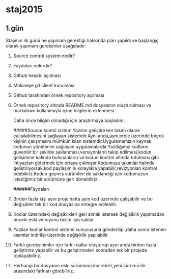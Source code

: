 # staj2015

## 1.gün
 
  Stajımın ilk günü ne yapmam gerektiği  hakkında plan yapıldı ve başlangıç olarak yapmam gerekenler aşağıdadır:
  
1. Source control system nedir?
2. Faydaları nelerdir?
3. Github hesabı açılması 
4. Makineye git client kurulması
5. Github tarafından örnek repository açılması
6. Örnek repository altında README.md dosyasının oluşturulması ve markdown kullanımıyla içine bilgilerin eklenmesi

   Daha önce bilgim olmadığı için araştırmaya başladım.
   
   #####Source kontol sistem
    Yazılım geliştirirken takım olarak çalışılabilmesini sağlayan sistemdir.Aynı anda,aynı proje üzerinde birçok kişinin çalışmasını mümkün kılan sistemdir.Uygulamamızın kaynak kodunun yönetimini sağlayan uygulamalardır.Yazdığımız kodların güvenilir bir şekilde saklanması,versiyonların takip edilmesi,kodun gelişimine katkıda bulunanların ve kodun kontrol altında tutulması gibi ihtiyaçları gidermek için ortaya çıkmıştır.Kodumuzu takımlar halinde geliştiriyorsak,kod paylaşımını kolaylıkla yapabilir,revizyonları kontrol edebiliriz.Kodun geçmiş sürümleri de saklandığı için kodumuzun istediğimiz bir sürümüne geri dönebiliriz.
   
   ######Faydaları
1. Birden fazla kişi aynı proje hatta aynı kod üzerinde çalışabilir ve bu değişikler tek bir kod dosyasına entegre edilebilir.
2. Kodlar üzerindeki değişiklikleri geri almak istersek değişiklik yapılmadan önceki eski versiyonu bizim için saklar.
3. Yazılan kodlar kontrol sistemi sunucusuna gönderilip ,daha sonra istenen kısımlar indirilip üzerinde değişiklik yapılabilir.
4. Farklı gereksinimler için farklı dallar oluşturup aynı anda birden fazla geliştirme yapabilir ve bu geliştirmeleri sonradan tek bir projede toplayabiliriz.
5. Herhangi bir dosyanın eski sürümünü indirebilir,yeni sürümü ile arasındaki farkları görebiliriz.

